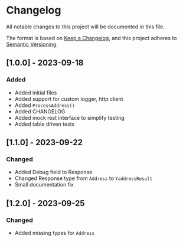 # Changelog
All notable changes to this project will be documented in this file.

The format is based on [Keep a Changelog](https://keepachangelog.com/en/1.0.0/),
and this project adheres to [Semantic Versioning](https://semver.org/spec/v2.0.0.html).

## [1.0.0] - 2023-09-18
### Added
* Added initial files
* Added support for custom logger, http client
* Added `ProcessAddress()`
* Added CHANGELOG
* Added mock rest interface to simplify testing
* Added table driven tests

## [1.1.0] - 2023-09-22
### Changed
* Added Debug field to Response
* Changed Response type from `Address` to `YaddressResult`
* Small documentation fix

## [1.2.0] - 2023-09-25
### Changed
* Added missing types for `Address`